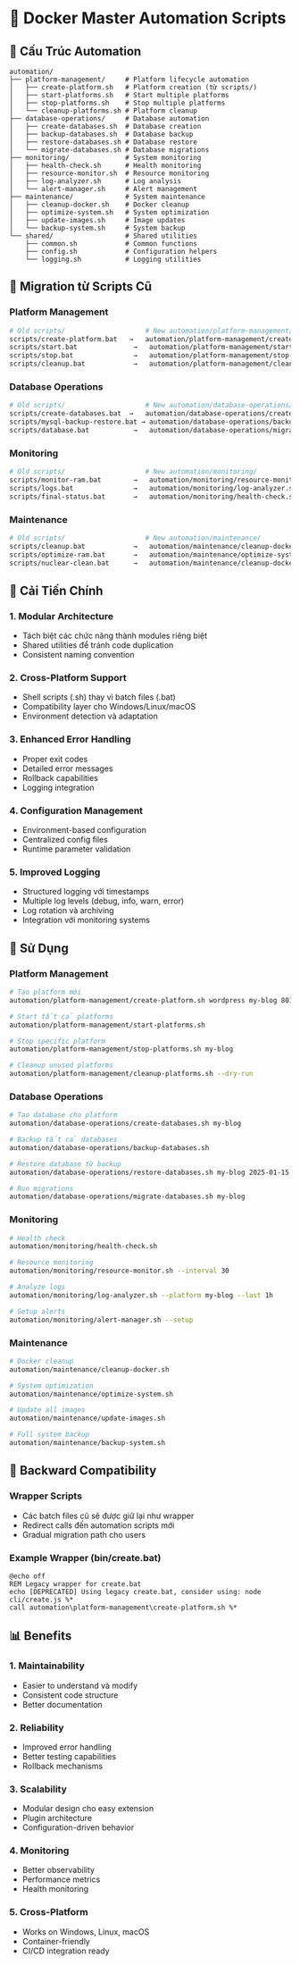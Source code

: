 # 🤖 Docker Master Automation Scripts

## 📁 Cấu Trúc Automation

```
automation/
├── platform-management/     # Platform lifecycle automation
│   ├── create-platform.sh   # Platform creation (từ scripts/)
│   ├── start-platforms.sh   # Start multiple platforms
│   ├── stop-platforms.sh    # Stop multiple platforms
│   └── cleanup-platforms.sh # Platform cleanup
├── database-operations/     # Database automation
│   ├── create-databases.sh  # Database creation
│   ├── backup-databases.sh  # Database backup
│   ├── restore-databases.sh # Database restore
│   └── migrate-databases.sh # Database migrations
├── monitoring/              # System monitoring
│   ├── health-check.sh      # Health monitoring
│   ├── resource-monitor.sh  # Resource monitoring
│   ├── log-analyzer.sh      # Log analysis
│   └── alert-manager.sh     # Alert management
├── maintenance/             # System maintenance
│   ├── cleanup-docker.sh    # Docker cleanup
│   ├── optimize-system.sh   # System optimization
│   ├── update-images.sh     # Image updates
│   └── backup-system.sh     # System backup
└── shared/                  # Shared utilities
    ├── common.sh            # Common functions
    ├── config.sh            # Configuration helpers
    └── logging.sh           # Logging utilities
```

## 🎯 Migration từ Scripts Cũ

### Platform Management
```bash
# Old scripts/                    # New automation/platform-management/
scripts/create-platform.bat   →   automation/platform-management/create-platform.sh
scripts/start.bat              →   automation/platform-management/start-platforms.sh
scripts/stop.bat               →   automation/platform-management/stop-platforms.sh
scripts/cleanup.bat            →   automation/platform-management/cleanup-platforms.sh
```

### Database Operations
```bash
# Old scripts/                    # New automation/database-operations/
scripts/create-databases.bat  →   automation/database-operations/create-databases.sh
scripts/mysql-backup-restore.bat → automation/database-operations/backup-databases.sh
scripts/database.bat           →   automation/database-operations/migrate-databases.sh
```

### Monitoring
```bash
# Old scripts/                    # New automation/monitoring/
scripts/monitor-ram.bat        →   automation/monitoring/resource-monitor.sh
scripts/logs.bat               →   automation/monitoring/log-analyzer.sh
scripts/final-status.bat       →   automation/monitoring/health-check.sh
```

### Maintenance
```bash
# Old scripts/                    # New automation/maintenance/
scripts/cleanup.bat            →   automation/maintenance/cleanup-docker.sh
scripts/optimize-ram.bat       →   automation/maintenance/optimize-system.sh
scripts/nuclear-clean.bat      →   automation/maintenance/cleanup-docker.sh --force
```

## 🔧 Cải Tiến Chính

### 1. Modular Architecture
- Tách biệt các chức năng thành modules riêng biệt
- Shared utilities để tránh code duplication
- Consistent naming convention

### 2. Cross-Platform Support
- Shell scripts (.sh) thay vì batch files (.bat)
- Compatibility layer cho Windows/Linux/macOS
- Environment detection và adaptation

### 3. Enhanced Error Handling
- Proper exit codes
- Detailed error messages
- Rollback capabilities
- Logging integration

### 4. Configuration Management
- Environment-based configuration
- Centralized config files
- Runtime parameter validation

### 5. Improved Logging
- Structured logging với timestamps
- Multiple log levels (debug, info, warn, error)
- Log rotation và archiving
- Integration với monitoring systems

## 🚀 Sử Dụng

### Platform Management
```bash
# Tạo platform mới
automation/platform-management/create-platform.sh wordpress my-blog 8015

# Start tất cả platforms
automation/platform-management/start-platforms.sh

# Stop specific platform
automation/platform-management/stop-platforms.sh my-blog

# Cleanup unused platforms
automation/platform-management/cleanup-platforms.sh --dry-run
```

### Database Operations
```bash
# Tạo database cho platform
automation/database-operations/create-databases.sh my-blog

# Backup tất cả databases
automation/database-operations/backup-databases.sh

# Restore database từ backup
automation/database-operations/restore-databases.sh my-blog 2025-01-15

# Run migrations
automation/database-operations/migrate-databases.sh my-blog
```

### Monitoring
```bash
# Health check
automation/monitoring/health-check.sh

# Resource monitoring
automation/monitoring/resource-monitor.sh --interval 30

# Analyze logs
automation/monitoring/log-analyzer.sh --platform my-blog --last 1h

# Setup alerts
automation/monitoring/alert-manager.sh --setup
```

### Maintenance
```bash
# Docker cleanup
automation/maintenance/cleanup-docker.sh

# System optimization
automation/maintenance/optimize-system.sh

# Update all images
automation/maintenance/update-images.sh

# Full system backup
automation/maintenance/backup-system.sh
```

## 🔄 Backward Compatibility

### Wrapper Scripts
- Các batch files cũ sẽ được giữ lại như wrapper
- Redirect calls đến automation scripts mới
- Gradual migration path cho users

### Example Wrapper (bin/create.bat)
```batch
@echo off
REM Legacy wrapper for create.bat
echo [DEPRECATED] Using legacy create.bat, consider using: node cli/create.js %*
call automation\platform-management\create-platform.sh %*
```

## 📊 Benefits

### 1. Maintainability
- Easier to understand và modify
- Consistent code structure
- Better documentation

### 2. Reliability
- Improved error handling
- Better testing capabilities
- Rollback mechanisms

### 3. Scalability
- Modular design cho easy extension
- Plugin architecture
- Configuration-driven behavior

### 4. Monitoring
- Better observability
- Performance metrics
- Health monitoring

### 5. Cross-Platform
- Works on Windows, Linux, macOS
- Container-friendly
- CI/CD integration ready
